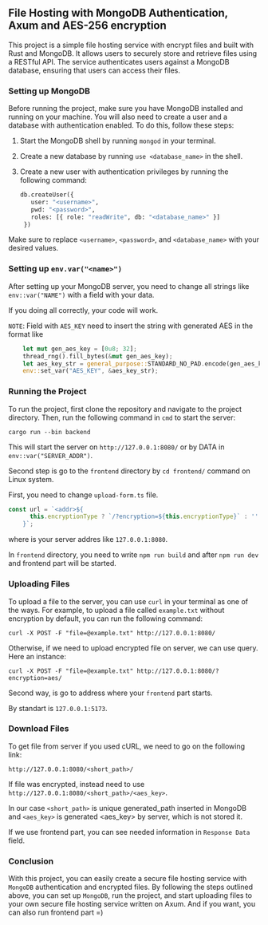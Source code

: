 ## File Hosting with MongoDB Authentication, Axum and AES-256 encryption

This project is a simple file hosting service with encrypt files and built with Rust and MongoDB. It allows users to securely store and retrieve files using a RESTful API. The service authenticates users against a MongoDB database, ensuring that users can access their files.

### Setting up MongoDB

Before running the project, make sure you have MongoDB installed and running on your machine. You will also need to create a user and a database with authentication enabled. To do this, follow these steps:

1. Start the MongoDB shell by running `mongod` in your terminal.
2. Create a new database by running `use <database_name>` in the shell.
3. Create a new user with authentication privileges by running the following command:

   ```python
   db.createUser({
      user: "<username>",
      pwd: "<password>",
      roles: [{ role: "readWrite", db: "<database_name>" }]
    })
   ```

Make sure to replace `<username>`, `<password>`, and `<database_name>` with your desired values.

### Setting up `env.var("<name>")`
After setting up your MongoDB server, you need to change all strings like `env::var("NAME")` with a field with your data.

If you doing all correctly, your code will work.

`NOTE`: Field with `AES_KEY` need to insert the string with generated AES in the format like 
```rust
    let mut gen_aes_key = [0u8; 32];
    thread_rng().fill_bytes(&mut gen_aes_key);
    let aes_key_str = general_purpose::STANDARD_NO_PAD.encode(gen_aes_key);
    env::set_var("AES_KEY", &aes_key_str);
```
### Running the Project

To run the project, first clone the repository and navigate to the project directory. Then, run the following command in `cmd` to start the server:

`cargo run --bin backend`

This will start the server on `http://127.0.0.1:8080/` or by DATA in `env::var("SERVER_ADDR")`.

Second step is go to the `frontend` directory by `cd frontend/` command on Linux system.

First, you need to change `upload-form.ts` file.

```Typescript
const url = `<addr>${
      this.encryptionType ? `/?encryption=${this.encryptionType}` : ''
    }`;
```
where <addr> is your server addres like `127.0.0.1:8080`.

In `frontend` directory, you need to write `npm run build` and after `npm run dev` and frontend part will be started.

### Uploading Files

To upload a file to the server, you can use `curl` in your terminal as one of the ways. For example, to upload a file called `example.txt` without encryption by default, you can run the following command:

`curl -X POST -F "file=@example.txt" http://127.0.0.1:8080/`


Otherwise, if we need to upload encrypted file on server, we can use query. Here an instance:

`curl -X POST -F "file=@example.txt" http://127.0.0.1:8080/?encryption=aes/`

Second way, is go to address where your `frontend` part starts.

By standart is `127.0.0.1:5173`.

### Download Files
To get file from server if you used cURL, we need to go on the following link:

`http://127.0.0.1:8080/<short_path>/`

If file was encrypted, instead need to use `http://127.0.0.1:8080/<short_path>/<aes_key>`.

In our case  `<short_path>` is unique generated_path inserted in MongoDB and `<aes_key>` is generated <aes_key> by server, which is not stored it.

If we use frontend part, you can see needed information in `Response Data` field.

### Conclusion
With this project, you can easily create a secure file hosting service with `MongoDB` authentication and encrypted files. By following the steps outlined above, you can set up `MongoDB`, run the project, and start uploading files to your own secure file hosting service written on Axum. And if you want, you can also run frontend part =)
